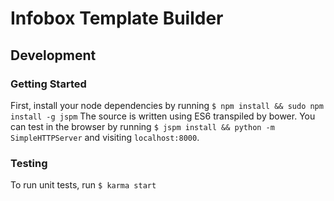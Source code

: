 # Infobox Template Builder

## Development
### Getting Started
First, install your node dependencies by running `$ npm install && sudo npm install -g jspm`
The source is written using ES6 transpiled by bower. You can test in the browser by running `$ jspm install && python -m SimpleHTTPServer` and visiting `localhost:8000`.

### Testing
To run unit tests, run `$ karma start`
